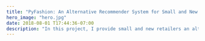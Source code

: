 ```yaml
---
title: "PyFashion: An Alternative Recommender System for Small and New Retailers "
hero_image: "hero.jpg"
date: 2018-08-01 T17:44:36-07:00
description: "In this project, I provide small and new retailers an alternative option to recommender systems especially when dealing with the cold start problem. This project allows me to combine my interest in fashion as well as working to help small retailers in a world where the Giants are almost omnipotent."
---
```

